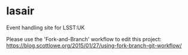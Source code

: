 # lasair
Event handling site for LSST:UK

Please use the 'Fork-and-Branch' workflow to edit this project:
https://blog.scottlowe.org/2015/01/27/using-fork-branch-git-workflow/
